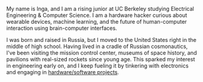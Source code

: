 My name is Inga, and I am a rising junior at UC Berkeley studying Electrical Engineering & Computer Science. I am a hardware hacker curious about wearable devices, machine learning, and the future of human-computer interaction using brain-computer interfaces.

I was born and raised in Russia, but I moved to the United States right in the middle of high school. Having lived in a cradle of Russian cosmonautics, I've been visiting the mission control center, museums of space history, and pavilions with real-sized rockets since young age. This sparked my interest in engineering early on, and I keep fueling it by tinkering with electronics and engaging in [hardware/software projects](/projects).